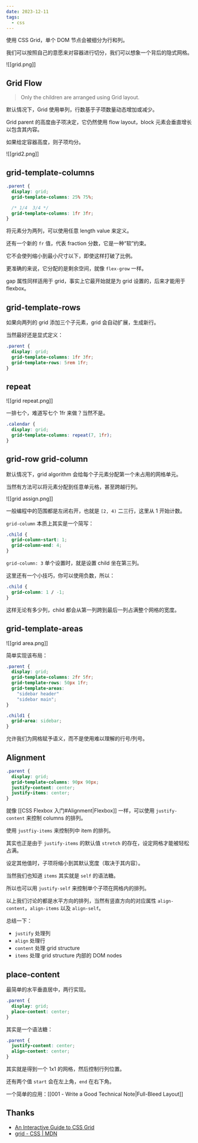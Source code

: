 ```yaml
---
date: 2023-12-11
tags:
  - css
---
```


使用 CSS Grid，单个 DOM 节点会被细分为行和列。

我们可以按照自己的意愿来对容器进行切分，我们可以想象一个背后的隐式网格。

![[grid.png]]

## Grid Flow

> Only the children are arranged using Grid layout.

默认情况下，Grid 使用单列，行数基于子项数量动态增加或减少。

Grid parent 的高度由子项决定，它仍然使用 flow layout，block 元素会垂直增长以包含其内容。

如果给定容器高度，则子项均分。

![[grid2.png]]

## grid-template-columns

```css
.parent {
  display: grid;
  grid-template-columns: 25% 75%;

  /* 1/4  3/4 */
  grid-template-columns: 1fr 3fr;
}
```

将元素分为两列，可以使用任意 length value 来定义。

还有一个新的 `fr` 值，代表 fraction 分数，它是一种“软”约束。

它不会使列缩小到最小尺寸以下，即使这样打破了比例。

更准确的来说，它分配的是剩余空间，就像 `flex-grow` 一样。

gap 属性同样适用于 grid，事实上它最开始就是为 grid 设置的，后来才能用于 flexbox。

## grid-template-rows

如果向两列的 grid 添加三个子元素，grid 会自动扩展，生成新行。

当然最好还是显式定义：

```css
.parent {
  display: grid;
  grid-template-columns: 1fr 3fr;
  grid-template-rows: 5rem 1fr;
}
```

## repeat

![[grid repeat.png]]

一排七个，难道写七个 1fr 来做？当然不是。

```css
.calendar {
  display: grid;
  grid-template-columns: repeat(7, 1fr);
}
```

## grid-row grid-column

默认情况下，grid algorithm 会给每个子元素分配第一个未占用的网格单元。

当然有方法可以将元素分配到任意单元格，甚至跨越行列。

![[grid assign.png]]

一般编程中的范围都是左闭右开，也就是 `[2, 4)` 二三行，这里从 1 开始计数。

`grid-column` 本质上其实是一个简写：

```css
.child {
  grid-column-start: 1;
  grid-column-end: 4;
}
```

`grid-column: 3` 单个设置时，就是设置 child 坐在第三列。

这里还有一个小技巧，你可以使用负数，所以：

```css
.child {
  grid-column: 1 / -1;
}
```

这样无论有多少列，child 都会从第一列跨到最后一列占满整个网格的宽度。

## grid-template-areas

![[grid area.png]]

简单实现该布局：

```css
.parent {
  display: grid;
  grid-template-columns: 2fr 5fr;
  grid-template-rows: 50px 1fr;
  grid-template-areas:
    "sidebar header"
    "sidebar main";
}

.child1 {
  grid-area: sidebar;
}
```

允许我们为网格赋予语义，而不是使用难以理解的行号/列号。

## Alignment

```css
.parent {
  display: grid;
  grid-template-columns: 90px 90px;
  justify-content: center;
  justify-items: center;
}
```

就像 [[CSS Flexbox 入门#Alignment|Flexbox]] 一样，可以使用 `justify-content` 来控制 columns 的排列。

使用 `justfiy-items` 来控制列中 item 的排列。

其实也正是由于 `justify-items` 的默认值 `stretch` 的存在，设定网格才能被轻松占满。

设定其他值时，子项将缩小到其默认宽度（取决于其内容）。

当然我们也知道 `items` 其实就是 `self` 的语法糖。

所以也可以用 `justify-self` 来控制单个子项在网格内的排列。

以上我们讨论的都是水平方向的排列，当然有竖直方向的对应属性 `align-content`，`align-items` 以及 `align-self`。

总结一下：

- `justify` 处理列
- `align` 处理行
- `content` 处理 grid structure
- `items` 处理 grid structure 内部的 DOM nodes

## place-content

最简单的水平垂直居中，两行实现。

```css
.parent {
  display: grid;
  place-content: center;
}
```

其实是一个语法糖：

```css
.parent {
  justify-content: center;
  align-content: center;
}
```

其实就是得到一个 1x1 的网格，然后控制行列位置。

还有两个值 `start` 会在左上角，`end` 在右下角。

一个简单的应用：[[001 - Write a Good Technical Note|Full-Bleed Layout]]

## Thanks

- [An Interactive Guide to CSS Grid](https://www.joshwcomeau.com/css/interactive-guide-to-grid/)
- [grid - CSS | MDN](https://developer.mozilla.org/zh-CN/docs/Web/CSS/grid)
